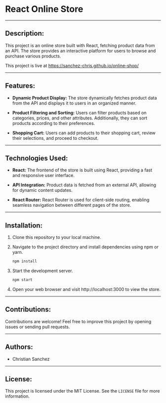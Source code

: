 # React Online Store

---

## Description:

This project is an online store built with React, fetching product data from an API. The store provides an interactive platform for users to browse and purchase various products.

This project is live at https://sanchez-chris.github.io/online-shop/

---

## Features:

- **Dynamic Product Display:** The store dynamically fetches product data from the API and displays it to users in an organized manner.

- **Product Filtering and Sorting:** Users can filter products based on categories, prices, and other attributes. Additionally, they can sort products according to their preferences.

- **Shopping Cart:** Users can add products to their shopping cart, review their selections, and proceed to checkout.

---

## Technologies Used:

- **React:** The frontend of the store is built using React, providing a fast and responsive user interface.

- **API Integration:** Product data is fetched from an external API, allowing for dynamic content updates.

- **React Router:** React Router is used for client-side routing, enabling seamless navigation between different pages of the store.

---

## Installation:

1. Clone this repository to your local machine.

2. Navigate to the project directory and install dependencies using npm or yarn.

   ```bash
   npm install

3. Start the development server.

   ```bash
   npm start

4. Open your web browser and visit http://localhost:3000 to view the store.

---

## Contributions:

Contributions are welcome! Feel free to improve this project by opening issues or sending pull requests.

---

## Authors:

- Christian Sanchez

---

## License:

This project is licensed under the MIT License. See the `LICENSE` file for more information.
